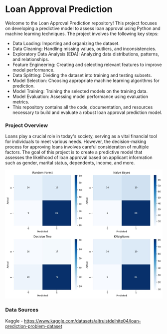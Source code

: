 # Loan Approval Prediction
Welcome to the Loan Approval Prediction repository! This project focuses on developing a predictive model to assess loan approval using Python and machine learning techniques. The project involves the following key steps:

* Data Loading: Importing and organizing the dataset.
* Data Cleaning: Handling missing values, outliers, and inconsistencies.
* Exploratory Data Analysis (EDA): Analyzing data distributions, patterns, and relationships.
* Feature Engineering: Creating and selecting relevant features to improve model performance.
* Data Splitting: Dividing the dataset into training and testing subsets.
* Model Selection: Choosing appropriate machine learning algorithms for prediction.
* Model Training: Training the selected models on the training data.
* Model Evaluation: Assessing model performance using evaluation metrics.
* This repository contains all the code, documentation, and resources necessary to build and evaluate a robust loan approval prediction model.

### Project Overview

Loans play a crucial role in today's society, serving as a vital financial tool for individuals to meet various needs. However, the decision-making process for approving loans involves careful consideration of multiple factors. The goal of this project is to create a predictive model that assesses the likelihood of loan approval based on applicant information such as gender, marital status, dependents, income, and more.

![confusion_matrix](https://github.com/rdindev/loanApproval/blob/main/confusion_matrix.png)

### Data Sources

Kaggle - https://www.kaggle.com/datasets/altruistdelhite04/loan-prediction-problem-dataset






